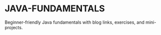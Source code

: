 # JAVA-FUNDAMENTALS
Beginner-friendly Java fundamentals with blog links, exercises, and mini-projects.
